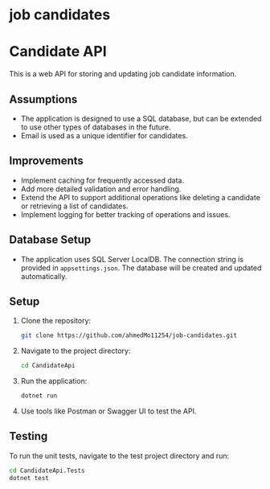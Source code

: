 # job candidates
# Candidate API

This is a web API for storing and updating job candidate information.

## Assumptions
- The application is designed to use a SQL database, but can be extended to use other types of databases in the future.
- Email is used as a unique identifier for candidates.

## Improvements
- Implement caching for frequently accessed data.
- Add more detailed validation and error handling.
- Extend the API to support additional operations like deleting a candidate or retrieving a list of candidates.
- Implement logging for better tracking of operations and issues.
  
## Database Setup

- The application uses SQL Server LocalDB. The connection string is provided in `appsettings.json`. The database will be created and updated automatically.

## Setup
1. Clone the repository:
    ```sh
    git clone https://github.com/ahmedMo11254/job-candidates.git
    ```
2. Navigate to the project directory:
    ```sh
    cd CandidateApi
    ```
3. Run the application:
    ```sh
    dotnet run
    ```
4. Use tools like Postman or Swagger UI to test the API.

## Testing
To run the unit tests, navigate to the test project directory and run:
```sh
cd CandidateApi.Tests
dotnet test
